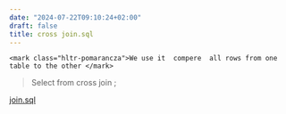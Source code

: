 ```yaml
---
date: "2024-07-22T09:10:24+02:00"
draft: false
title: cross join.sql
---
```


    <mark class="hltr-pomarancza">We use it  compere  all rows from one table to the other </mark>

> Select from cross join ;

[join.sql](/SQL/join.sql)
